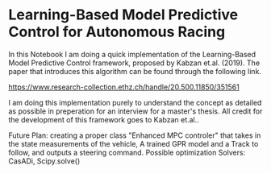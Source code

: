 # Learning-Based Model Predictive Control for Autonomous Racing

In this Notebook I am doing a quick implementation of the Learning-Based Model Predictive Control framework, proposed by Kabzan et.al. (2019). The paper that introduces this algorithm can be found through the following link.

https://www.research-collection.ethz.ch/handle/20.500.11850/351561

I am doing this implementation purely to understand the concept as detailed as possible in preperation for an interview for a master's thesis.
All credit for the development of this framework goes to Kabzan et.al..

Future Plan: 
creating a proper class "Enhanced MPC controler" that takes in the state measurements of the vehicle, A trained GPR model and a Track to follow, and outputs a steering command. Possible optimization Solvers: CasADi, Scipy.solve()